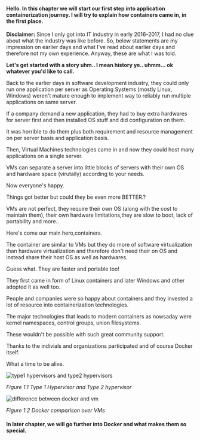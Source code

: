 #### Hello. In this chapter we will start our first step into application containerization journey. I will try to explain how containers came in, in the first place.

**Disclaimer:**
Since I only got into IT industry in early 2016-2017, I had no clue about what the industry was like before.
So, below statements are my impression on earlier days and what I've read about earlier days and therefore not my own experience. 
Anyway, these are what I was told. 


**Let's get started with a story uhm.. I mean history ye.. uhmm... ok whatever you'd like to call.**

Back to the earlier days in software development industry, they could only run one application per server as Operating Systems (mostly Linux, Windows) weren't mature enough to implement way to reliably run multiple applications on same server.

If a company demand a new application, they had to buy extra hardwares for server first and then installed OS stuff and did configuration on them.

It was horrible to do them plus both requirement and resource management on per server basis and application basis.

Then, Virtual Machines technologies came in and now they could host many applications on a single server.

VMs can separate a server into little blocks of servers with their own OS and hardware space (virutally) according to your needs.

Now everyone's happy.

Things got better but could they be even more BETTER.?

VMs are not perfect, they require their own OS (along with the cost to maintain them), their own hardware limitations,they are slow to boot, lack of portability and more..

Here's come our main hero,containers. 

The container are similar to VMs but they do more of software virtualization than hardware virtualization and therefore don't need their on OS and instead share their host OS as well as hardwares.

Guess what. They are faster and portable too!

They first came in form of Linux containers and later Windows and other adopted it as well too.

People and companies were so happy about containers and they invested a lot of resource into containerization technologies.

The major technologies that leads to modern containers as nowsaday were kernel namespaces, control groups, union filesystems. 

These wouldn't be possible with such great community support.

Thanks to the indivials and organizations participated and of course Docker itself. 

What a time to be alive. 

![type1 hypervisors and type2 hypervisors](http://www.techplayon.com/wp-content/uploads/2020/08/hypervisor.png)

_Figure 1.1 Type 1 Hypervisor and Type 2 hypervisor_

![difference between docker and vm](https://vmarena.com/wp-content/uploads/2018/08/DOCK02.png)

_Figure 1.2 Docker comparison over VMs_

#### In later chapter, we will go further into Docker and what makes them so special.
